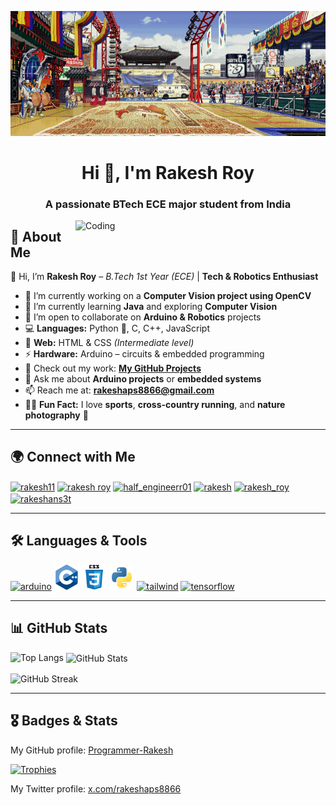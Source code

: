 <p align="center">
  <img src="https://github.com/Programmer-Rakesh/Programmer-Rakesh/blob/main/mm.gif" width="700" height="200">
</p>

<h1 align="center">Hi 👋, I'm Rakesh Roy</h1>
<h3 align="center">A passionate BTech ECE major student from India</h3>

<img align="right" alt="Coding" width="400" src="https://mir-s3-cdn-cf.behance.net/project_modules/hd/06f21a161921919.63cd7887d0a70.gif">

## 🚀 About Me

👋 Hi, I’m **Rakesh Roy** – *B.Tech 1st Year (ECE)* | **Tech & Robotics Enthusiast**

- 🔭 I’m currently working on a **Computer Vision project using OpenCV**
- 🌱 I’m currently learning **Java** and exploring **Computer Vision**
- 👯 I’m open to collaborate on **Arduino & Robotics** projects
- 💻 **Languages:** Python 🐍, C, C++, JavaScript  
- 🎨 **Web:** HTML & CSS *(Intermediate level)*
- ⚡ **Hardware:** Arduino – circuits & embedded programming
- 📂 Check out my work: [**My GitHub Projects**](https://github.com/Programmer-Rakesh/My_Projects)
- 💬 Ask me about **Arduino projects** or **embedded systems**
- 📫 Reach me at: **rakeshaps8866@gmail.com**
- 🏃‍♂️ **Fun Fact:** I love **sports**, **cross-country running**, and **nature photography** 📸


---

## 🌍 Connect with Me  
<p align="left">
<a href="https://twitter.com/rakesh11" target="blank"><img align="center" src="https://raw.githubusercontent.com/rahuldkjain/github-profile-readme-generator/master/src/images/icons/Social/twitter.svg" alt="rakesh11" height="30" width="40" /></a>
<a href="https://linkedin.com/in/rakesh roy" target="blank"><img align="center" src="https://raw.githubusercontent.com/rahuldkjain/github-profile-readme-generator/master/src/images/icons/Social/linked-in-alt.svg" alt="rakesh roy" height="30" width="40" /></a>
<a href="https://instagram.com/half_engineerr01" target="blank"><img align="center" src="https://raw.githubusercontent.com/rahuldkjain/github-profile-readme-generator/master/src/images/icons/Social/instagram.svg" alt="half_engineerr01" height="30" width="40" /></a>
<a href="https://www.hackerrank.com/rakesh" target="blank"><img align="center" src="https://raw.githubusercontent.com/rahuldkjain/github-profile-readme-generator/master/src/images/icons/Social/hackerrank.svg" alt="rakesh" height="30" width="40" /></a>
<a href="https://www.leetcode.com/rakesh_roy" target="blank"><img align="center" src="https://raw.githubusercontent.com/rahuldkjain/github-profile-readme-generator/master/src/images/icons/Social/leet-code.svg" alt="rakesh_roy" height="30" width="40" /></a>
<a href="https://auth.geeksforgeeks.org/user/rakeshans3t" target="blank"><img align="center" src="https://raw.githubusercontent.com/rahuldkjain/github-profile-readme-generator/master/src/images/icons/Social/geeks-for-geeks.svg" alt="rakeshans3t" height="30" width="40" /></a>
</p>

---

## 🛠️ Languages & Tools  
<p align="left">  
  <a href="https://www.arduino.cc/" target="_blank"><img src="https://cdn.worldvectorlogo.com/logos/arduino-1.svg" alt="arduino" width="40" height="40"/></a> 
  <a href="https://www.w3schools.com/cpp/" target="_blank"><img src="https://raw.githubusercontent.com/devicons/devicon/master/icons/cplusplus/cplusplus-original.svg" alt="cplusplus" width="40" height="40"/></a> 
  <a href="https://www.w3schools.com/css/" target="_blank"><img src="https://raw.githubusercontent.com/devicons/devicon/master/icons/css3/css3-original-wordmark.svg" alt="css3" width="40" height="40"/></a>  
  <a href="https://www.python.org" target="_blank"><img src="https://raw.githubusercontent.com/devicons/devicon/master/icons/python/python-original.svg" alt="python" width="40" height="40"/></a>  
  <a href="https://tailwindcss.com/" target="_blank"><img src="https://www.vectorlogo.zone/logos/tailwindcss/tailwindcss-icon.svg" alt="tailwind" width="40" height="40"/></a>  
  <a href="https://www.tensorflow.org" target="_blank"><img src="https://www.vectorlogo.zone/logos/tensorflow/tensorflow-icon.svg" alt="tensorflow" width="40" height="40"/></a>  
</p>

---

## 📊 GitHub Stats  

<!-- Top Languages -->
<p><img align="left" src="https://github-readme-stats.vercel.app/api/top-langs/?username=programmer-rakesh&layout=compact&theme=tokyonight" alt="Top Langs" /></p>

<!-- GitHub Stats -->
<p>&nbsp;<img align="center" src="https://github-readme-stats.vercel.app/api?username=programmer-rakesh&show_icons=true&locale=en&theme=radical" alt="GitHub Stats" /></p>

<!-- Streak Stats -->
<p><img align="center" src="https://github-readme-streak-stats.herokuapp.com/?user=programmer-rakesh&theme=onedark" alt="GitHub Streak" /></p>

---

## 🎖️ Badges & Stats  

<p align="left">
  My GitHub profile: 
  <a href="https://github.com/Programmer-Rakesh" target="_blank">Programmer-Rakesh</a>
</p>

<!-- GitHub Trophy -->
<p align="left"> 
  <a href="https://github.com/ryo-ma/github-profile-trophy">
    <img src="https://github-profile-trophy.vercel.app/?username=programmer-rakesh&theme=gruvbox&row=1&column=6" alt="Trophies" />
  </a> 
</p>

<!-- Twitter -->
<p align="left">
  My Twitter profile: 
  <a href="https://x.com/rakeshaps8866" target="_blank">x.com/rakeshaps8866</a>
</p>
